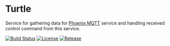 # Turtle

Service for gathering data for [Phoenix MQTT](https://github.com/pashinov/phoenix) service and handling received
control command from this service.

[![Build Status][travis-badge]][travis-link]
[![License][license-badge]][license-link]
[![Release][release-badge]][release-link]

[travis-badge]:     https://travis-ci.org/pashinov/turtle.svg?branch=develop
[travis-link]:      https://travis-ci.org/pashinov/turtle
[license-badge]:    https://img.shields.io/badge/license-MIT-blue.svg
[license-link]:     https://github.com/pashinov/turtle/blob/develop/LICENSE
[release-badge]:    https://img.shields.io/badge/release-v0.1.1-blue.svg
[release-link]:     https://github.com/pashinov/turtle/releases
